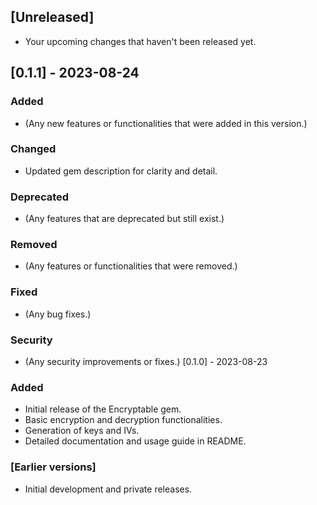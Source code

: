 ## [Unreleased]

- Your upcoming changes that haven't been released yet.

## [0.1.1] - 2023-08-24

### Added

- (Any new features or functionalities that were added in this version.)

### Changed

- Updated gem description for clarity and detail.

### Deprecated

- (Any features that are deprecated but still exist.)

### Removed

- (Any features or functionalities that were removed.)

### Fixed

- (Any bug fixes.)

### Security

- (Any security improvements or fixes.)
  [0.1.0] - 2023-08-23

### Added

- Initial release of the Encryptable gem.
- Basic encryption and decryption functionalities.
- Generation of keys and IVs.
- Detailed documentation and usage guide in README.

### [Earlier versions]

- Initial development and private releases.
